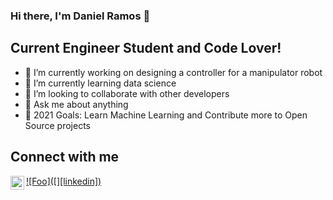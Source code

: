 ### Hi there, I'm Daniel Ramos 👋

## Current Engineer Student and Code Lover! 

- 🔭 I’m currently working on designing a controller for a manipulator robot
- 🌱 I’m currently learning data science
- 👯 I’m looking to collaborate with other developers 
- 💬 Ask me about anything
- 🥅 2021 Goals: Learn Machine Learning and Contribute more to Open Source projects

## Connect with me

<a href="https://www.linkedin.com/in/daniel-ramos-morales/" rel="Daniel Ramos">![Foo]([<img align="left" alt="codeSTACKr | LinkedIn" width="22px" src="https://cdn.jsdelivr.net/npm/simple-icons@v3/icons/linkedin.svg" />][linkedin])</a>



